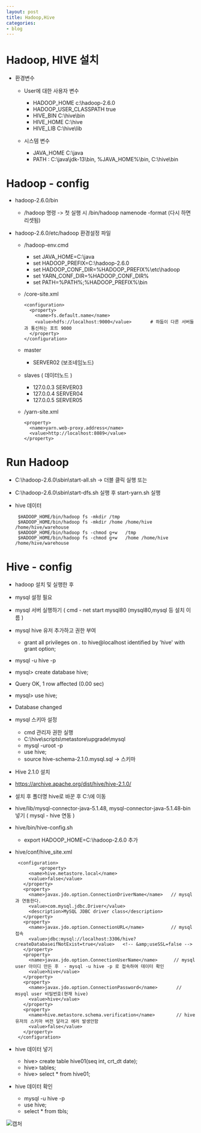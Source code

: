 ```yaml
---
layout: post
title: Hadoop,Hive
categories:
- blog
---
```



# Hadoop, HIVE 설치

* 환경변수
  * User에 대한 사용자 변수
    * HADOOP_HOME c:\hadoop-2.6.0
    * HADOOP_USER_CLASSPATH true
    * HIVE_BIN C:\hive\bin
    * HIVE_HOME C:\hive
    * HIVE_LIB C:\hive\lib

  * 시스템 변수
    * JAVA_HOME C:\java
    * PATH : C:\java\jdk-13\bin, %JAVA_HOME%\bin, C:\hive\bin





# Hadoop - config

* hadoop-2.6.0/bin
  * /hadoop 명령  -> 첫 실행 시 /bin/hadoop namenode -format  (다시 하면 리셋됨)
 
* hadoop-2.6.0/etc/hadoop 환경설정 파일
  * /hadoop-env.cmd
    * set JAVA_HOME=C:\java
    * set HADOOP_PREFIX=C:\hadoop-2.6.0
    * set HADOOP_CONF_DIR=%HADOOP_PREFIX%\etc\hadoop
    * set YARN_CONF_DIR=%HADOOP_CONF_DIR%
    * set PATH=%PATH%;%HADOOP_PREFIX%\bin

  * /core-site.xml
  
        <configuration>
          <property>
            <name>fs.default.name</name>
            <value>hdfs://localhost:9000</value>       # 하둡이 다른 서버들과 통신하는 포트 9000
          </property>
        </configuration>


  * master
    * SERVER02   (보조네임노드)
    
  * slaves       ( 데이터노드 )
    * 127.0.0.3 SERVER03
    * 127.0.0.4 SERVER04
    * 127.0.0.5 SERVER05

  * /yarn-site.xml
    
        <property>
          <name>yarn.web-proxy.address</name>
          <value>http://localhost:8089</value>
        </property>
 
 
 # Run Hadoop 
 
 * C:\hadoop-2.6.0\sbin\start-all.sh  -> 더블 클릭 실행  또는
 * C:\hadoop-2.6.0\sbin\start-dfs.sh 실행 후 start-yarn.sh 실행
 
 
 * hive 데이터
 
        $HADOOP_HOME/bin/hadoop fs -mkdir /tmp
        $HADOOP_HOME/bin/hadoop fs -mkdir /home /home/hive /home/hive/warehouse
        $HADOOP_HOME/bin/hadoop fs -chmod g+w   /tmp
        $HADOOP_HOME/bin/hadoop fs -chmod g+w   /home /home/hive /home/hive/warehouse

 
 # Hive - config
 
 * hadoop 설치 및 실행한 후
 * mysql 설정 필요 
 * mysql 서버 실행하기 ( cmd - net start mysql80 (mysql80,mysql 등 설치 이름 )
 * mysql hive 유저 추가하고 권한 부여
   * grant all privileges on *.* to hive@localhost identified by 'hive' with grant option;
 * mysql -u hive -p
 * mysql> create database hive;
 * Query OK, 1 row affected (0.00 sec)
 * mysql> use hive;
 * Database changed

 
 * mysql 스키마 설정 
   * cmd 관리자 권한 실행
   * C:\hive\scripts\metastore\upgrade\mysql
   * mysql -uroot -p
   * use hive;
   * source hive-schema-2.1.0.mysql.sql -> 스키마
   
 
 * Hive 2.1.0 설치
 * https://archive.apache.org/dist/hive/hive-2.1.0/
 * 설치 후 폴더명 hive로 바꾼 후 C:\에 이동
 * hive/lib/mysql-connector-java-5.1.48, mysql-connector-java-5.1.48-bin 넣기 ( mysql - hive 연동 )
 * hive/bin/hive-config.sh
   * export HADOOP_HOME=C:\hadoop-2.6.0 추가
 * hive/conf/hive_site.xml
 

        <configuration>
                <property>
            <name>hive.metastore.local</name>
            <value>false</value>
          </property>
          <property>
            <name>javax.jdo.option.ConnectionDriverName</name>   // mysql 과 연동한다.
            <value>com.mysql.jdbc.Driver</value>
            <description>MySQL JDBC driver class</description>
          </property>
          <property>
            <name>javax.jdo.option.ConnectionURL</name>          // mysql 접속
            <value>jdbc:mysql://localhost:3306/hive?createDatabaseifNotExist=true</value>   <!-- &amp;useSSL=false -->
          </property>
          <property>
            <name>javax.jdo.option.ConnectionUserName</name>      // mysql user 아이디 만든 후  - mysql -u hive -p 로 접속하여 데이터 확인
            <value>hive</value>
          </property>
          <property>
            <name>javax.jdo.option.ConnectionPassword</name>       // msyql user 비밀번호(현재 hive)
            <value>hive</value>
          </property>
          <property>
            <name>hive.metastore.schema.verification</name>        // hive 유저의 스키마 버전 달라고 에러 발생안함 
            <value>false</value>
          </property>
        </configuration>
 
 
 
 
 * hive 데이터 넣기
   * hive> create table hive01(seq int, crt_dt date);
   * hive> tables;
   * hive> select * from hive01;
   
 
 * hive 데이터 확인
   * mysql -u hive -p
   * use hive;
   * select * from tbls;
 
 ![캡처](https://user-images.githubusercontent.com/47915302/66632794-3b664480-ec44-11e9-89a4-3adc8fd24c3e.PNG)

